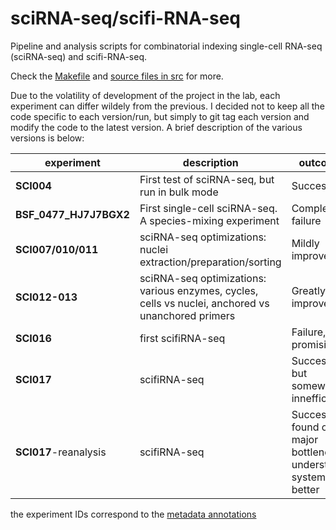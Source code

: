 sciRNA-seq/scifi-RNA-seq
===================

Pipeline and analysis scripts for combinatorial indexing single-cell RNA-seq (sciRNA-seq) and scifi-RNA-seq.

Check the [Makefile](Makefile) and [source files in src](src/) for more.

Due to the volatility of development of the project in the lab, each experiment can differ wildely from the previous.
I decided not to keep all the code specific to each version/run, but simply to git tag each version and modify the code to the latest version. A brief description of the various versions is below:

|experiment|description|outcome|
|-|-|-|
|**SCI004**|First test of sciRNA-seq, but run in bulk mode|Success|
|**BSF_0477_HJ7J7BGX2**|First single-cell sciRNA-seq. A species-mixing experiment|Complete failure|
|**SCI007/010/011**|sciRNA-seq optimizations: nuclei extraction/preparation/sorting|Mildly improved|
|**SCI012-013**|sciRNA-seq optimizations: various enzymes, cycles, cells vs nuclei, anchored vs unanchored primers|Greatly improved|
|**SCI016**|first scifiRNA-seq|Failure, but promising|
|**SCI017**|scifiRNA-seq|Success, but somewhat innefficient|
|**SCI017**-reanalysis|scifiRNA-seq|Success, found out major bottlenecks, understand system better|

the experiment IDs correspond to the [metadata annotations](metadata/annotation.csv)
